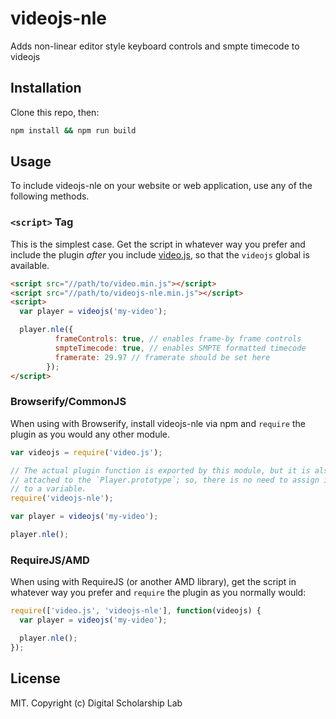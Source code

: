 # videojs-nle

Adds non-linear editor style keyboard controls and smpte timecode to videojs

## Installation
Clone this repo, then:
```sh
npm install && npm run build
```

## Usage

To include videojs-nle on your website or web application, use any of the following methods.

### `<script>` Tag

This is the simplest case. Get the script in whatever way you prefer and include the plugin _after_ you include [video.js][videojs], so that the `videojs` global is available.

```html
<script src="//path/to/video.min.js"></script>
<script src="//path/to/videojs-nle.min.js"></script>
<script>
  var player = videojs('my-video');

  player.nle({
          frameControls: true, // enables frame-by frame controls
          smpteTimecode: true, // enables SMPTE formatted timecode
          framerate: 29.97 // framerate should be set here
        });
</script>
```

### Browserify/CommonJS

When using with Browserify, install videojs-nle via npm and `require` the plugin as you would any other module.

```js
var videojs = require('video.js');

// The actual plugin function is exported by this module, but it is also
// attached to the `Player.prototype`; so, there is no need to assign it
// to a variable.
require('videojs-nle');

var player = videojs('my-video');

player.nle();
```

### RequireJS/AMD

When using with RequireJS (or another AMD library), get the script in whatever way you prefer and `require` the plugin as you normally would:

```js
require(['video.js', 'videojs-nle'], function(videojs) {
  var player = videojs('my-video');

  player.nle();
});
```

## License

MIT. Copyright (c) Digital Scholarship Lab


[videojs]: http://videojs.com/
